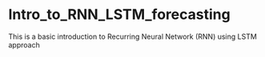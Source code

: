 # Intro_to_RNN_LSTM_forecasting
This is a basic introduction to Recurring Neural Network (RNN) using LSTM approach
